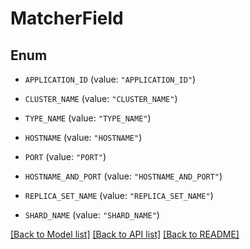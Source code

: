 # MatcherField

## Enum


* `APPLICATION_ID` (value: `"APPLICATION_ID"`)

* `CLUSTER_NAME` (value: `"CLUSTER_NAME"`)

* `TYPE_NAME` (value: `"TYPE_NAME"`)

* `HOSTNAME` (value: `"HOSTNAME"`)

* `PORT` (value: `"PORT"`)

* `HOSTNAME_AND_PORT` (value: `"HOSTNAME_AND_PORT"`)

* `REPLICA_SET_NAME` (value: `"REPLICA_SET_NAME"`)

* `SHARD_NAME` (value: `"SHARD_NAME"`)


[[Back to Model list]](../README.md#documentation-for-models) [[Back to API list]](../README.md#documentation-for-api-endpoints) [[Back to README]](../README.md)


